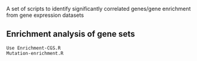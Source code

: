 
A set of scripts to identify significantly correlated genes/gene enrichment from gene expression datasets

## Enrichment analysis of gene sets
	Use Enrichment-CGS.R
	Mutation-enrichment.R

